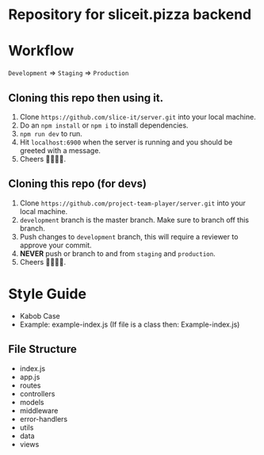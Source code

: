 # Repository for sliceit.pizza backend

# Workflow
`Development` => `Staging` => `Production`

## Cloning this repo then using it.
1. Clone `https://github.com/slice-it/server.git` into your local machine.
2. Do an `npm install` or `npm i` to install dependencies.
3. `npm run dev` to run.
4. Hit `localhost:6900` when the server is running and you should be greeted with a message.
5. Cheers 🍕🍻🍺🍕.

## Cloning this repo (for devs)
1. Clone `https://github.com/project-team-player/server.git` into your local machine.
2. `development` branch is the master branch. Make sure to branch off this branch.
3. Push changes to `development` branch, this will require a reviewer to approve your commit. 
4. **NEVER** push or branch to and from `staging` and `production`. 
5. Cheers 🍕🍻🍺🍕.

# Style Guide
* Kabob Case
* Example: example-index.js (If file is a class then: Example-index.js)

## File Structure
* index.js
* app.js
* routes
* controllers
* models
* middleware
* error-handlers
* utils
* data
* views
